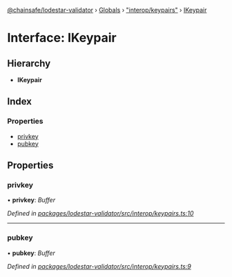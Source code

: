 [@chainsafe/lodestar-validator](../README.md) › [Globals](../globals.md) › ["interop/keypairs"](../modules/_interop_keypairs_.md) › [IKeypair](_interop_keypairs_.ikeypair.md)

# Interface: IKeypair

## Hierarchy

* **IKeypair**

## Index

### Properties

* [privkey](_interop_keypairs_.ikeypair.md#privkey)
* [pubkey](_interop_keypairs_.ikeypair.md#pubkey)

## Properties

###  privkey

• **privkey**: *Buffer*

*Defined in [packages/lodestar-validator/src/interop/keypairs.ts:10](https://github.com/ChainSafe/lodestar/blob/1b619203f/packages/lodestar-validator/src/interop/keypairs.ts#L10)*

___

###  pubkey

• **pubkey**: *Buffer*

*Defined in [packages/lodestar-validator/src/interop/keypairs.ts:9](https://github.com/ChainSafe/lodestar/blob/1b619203f/packages/lodestar-validator/src/interop/keypairs.ts#L9)*
